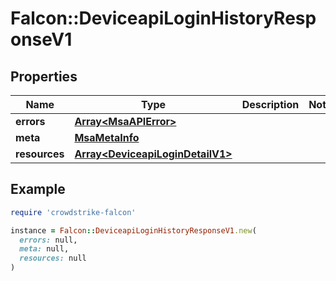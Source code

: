 # Falcon::DeviceapiLoginHistoryResponseV1

## Properties

| Name | Type | Description | Notes |
| ---- | ---- | ----------- | ----- |
| **errors** | [**Array&lt;MsaAPIError&gt;**](MsaAPIError.md) |  |  |
| **meta** | [**MsaMetaInfo**](MsaMetaInfo.md) |  |  |
| **resources** | [**Array&lt;DeviceapiLoginDetailV1&gt;**](DeviceapiLoginDetailV1.md) |  |  |

## Example

```ruby
require 'crowdstrike-falcon'

instance = Falcon::DeviceapiLoginHistoryResponseV1.new(
  errors: null,
  meta: null,
  resources: null
)
```

